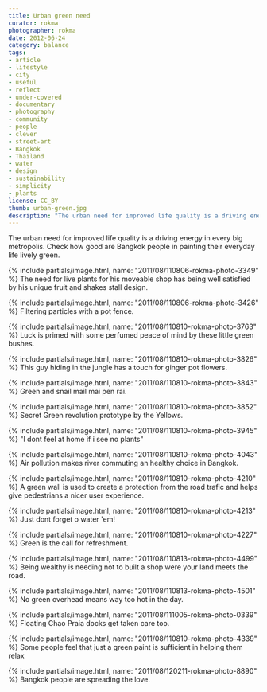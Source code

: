 ```yaml
---
title: Urban green need
curator: rokma
photographer: rokma
date: 2012-06-24
category: balance
tags:
- article
- lifestyle
- city
- useful
- reflect
- under-covered
- documentary
- photography
- community
- people
- clever
- street-art
- Bangkok
- Thailand
- water
- design
- sustainability
- simplicity
- plants
license: CC_BY
thumb: urban-green.jpg
description: "The urban need for improved life quality is a driving energy in every big metropolis. Check how good are Bangkok people in painting their everyday life lively green."
---
```

The urban need for improved life quality is a driving energy in every big metropolis. Check how good are Bangkok people in painting their everyday life lively green.

{% include partials/image.html, name: "2011/08/110806-rokma-photo-3349" %}
The need for live plants for his moveable shop has being well satisfied by his unique fruit and shakes stall design.

{% include partials/image.html, name: "2011/08/110806-rokma-photo-3426" %}
Filtering particles with a pot fence.

{% include partials/image.html, name: "2011/08/110810-rokma-photo-3763" %}
Luck is primed with some perfumed peace of mind by these little green bushes.

{% include partials/image.html, name: "2011/08/110810-rokma-photo-3826" %}
This guy hiding in the jungle has a touch for ginger pot flowers.

{% include partials/image.html, name: "2011/08/110810-rokma-photo-3843" %}
Green and snail mail mai pen rai.

{% include partials/image.html, name: "2011/08/110810-rokma-photo-3852" %}
Secret Green revolution prototype by the Yellows.

{% include partials/image.html, name: "2011/08/110810-rokma-photo-3945" %}
"I dont feel at home if i see no plants"

{% include partials/image.html, name: "2011/08/110810-rokma-photo-4043" %}
Air pollution makes river commuting an healthy choice in Bangkok.

{% include partials/image.html, name: "2011/08/110810-rokma-photo-4210" %}
A green wall is used to create a protection from the road trafic and helps give pedestrians a nicer user experience.

{% include partials/image.html, name: "2011/08/110810-rokma-photo-4213" %}
Just dont forget o water 'em!

{% include partials/image.html, name: "2011/08/110810-rokma-photo-4227" %}
Green is the call for refreshment.

{% include partials/image.html, name: "2011/08/110813-rokma-photo-4499" %}
Being wealthy is needing not to built a shop were your land meets the road.

{% include partials/image.html, name: "2011/08/110813-rokma-photo-4501" %}
No green overhead means way too hot in the day.

{% include partials/image.html, name: "2011/08/111005-rokma-photo-0339" %}
Floating Chao Praia docks get taken care too.

{% include partials/image.html, name: "2011/08/110810-rokma-photo-4339" %}
Some people feel that just a green paint is sufficient in helping them relax

{% include partials/image.html, name: "2011/08/120211-rokma-photo-8890" %}
Bangkok people are spreading the love.
